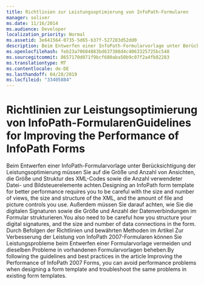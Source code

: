 ```yaml
---
title: Richtlinien zur Leistungsoptimierung von InfoPath-Formularen
manager: soliver
ms.date: 11/16/2014
ms.audience: Developer
localization_priority: Normal
ms.assetid: 3e641564-0735-5d65-b37f-527283d52dd0
description: Beim Entwerfen einer InfoPath-Formularvorlage unter Berücksichtigung der Leistungsoptimierung müssen Sie auf die Größe und Anzahl von Ansichten, die Größe und Struktur des XML-Codes sowie die Anzahl verwendeter Datei- und Bildsteuerelemente achten. Außerdem müssen Sie darauf achten, wie Sie die digitalen Signaturen sowie die Größe und Anzahl der Datenverbindungen im Formular strukturieren. Durch Befolgen der Richtlinien und bewährten Methoden im Artikel Zur Verbesserung der Leistung von InfoPath 2007-Formularen können Sie Leistungsprobleme beim Entwerfen einer Formularvorlage vermeiden und dieselben Probleme in vorhandenen Formularvorlagen beheben.
ms.openlocfilehash: feb23a70684883bd637308d4c4063325725bc548
ms.sourcegitcommit: 8657170d071f9bcf680aba50b9c07f2a4fb82283
ms.translationtype: MT
ms.contentlocale: de-DE
ms.lasthandoff: 04/28/2019
ms.locfileid: "33405884"
---
```

# <a name="guidelines-for-improving-the-performance-of-infopath-forms"></a><span data-ttu-id="c95d9-105">Richtlinien zur Leistungsoptimierung von InfoPath-Formularen</span><span class="sxs-lookup"><span data-stu-id="c95d9-105">Guidelines for Improving the Performance of InfoPath Forms</span></span>

<span data-ttu-id="c95d9-106">Beim Entwerfen einer InfoPath-Formularvorlage unter Berücksichtigung der Leistungsoptimierung müssen Sie auf die Größe und Anzahl von Ansichten, die Größe und Struktur des XML-Codes sowie die Anzahl verwendeter Datei- und Bildsteuerelemente achten.</span><span class="sxs-lookup"><span data-stu-id="c95d9-106">Designing an InfoPath form template for better performance requires you to be careful with the size and number of views, the size and structure of the XML, and the amount of file and picture controls you use.</span></span> <span data-ttu-id="c95d9-107">Außerdem müssen Sie darauf achten, wie Sie die digitalen Signaturen sowie die Größe und Anzahl der Datenverbindungen im Formular strukturieren.</span><span class="sxs-lookup"><span data-stu-id="c95d9-107">You also need to be careful how you structure your digital signatures, and the size and number of data connections in the form.</span></span> <span data-ttu-id="c95d9-108">Durch Befolgen der Richtlinien und bewährten Methoden im Artikel Zur Verbesserung der Leistung von InfoPath 2007-Formularen können Sie Leistungsprobleme beim Entwerfen einer Formularvorlage vermeiden und dieselben Probleme in vorhandenen Formularvorlagen beheben.</span><span class="sxs-lookup"><span data-stu-id="c95d9-108">By following the guidelines and best practices in the article Improving the Performance of InfoPath 2007 Forms, you can avoid performance problems when designing a form template and troubleshoot the same problems in existing form templates.</span></span>
  

